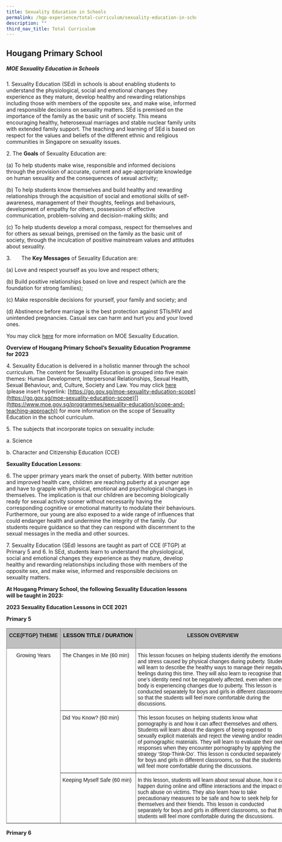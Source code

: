 ```yaml
---
title: Sexuality Education in Schools
permalink: /hgp-experience/total-curriculum/sexuality-education-in-schools/
description: ""
third_nav_title: Total Curriculum
---
```

## Hougang Primary School

##### **MOE Sexuality Education in Schools**
##### 
1. Sexuality Education (SEd) in schools is about enabling students to understand the physiological, social and emotional changes they experience as they mature, develop healthy and rewarding relationships including those with members of the opposite sex, and make wise, informed and responsible decisions on sexuality matters. SEd is premised on the importance of the family as the basic unit of society. This means encouraging healthy, heterosexual marriages and stable nuclear family units with extended family support. The teaching and learning of SEd is based on respect for the values and beliefs of the different ethnic and religious communities in Singapore on sexuality issues.

2. The **Goals** of Sexuality Education are:

(a) To help students make wise, responsible and informed decisions through the provision of accurate, current and age-appropriate knowledge on human sexuality and the consequences of sexual activity;

(b) To help students know themselves and build healthy and rewarding relationships through the acquisition of social and emotional skills of self-awareness, management of their thoughts, feelings and behaviours, development of empathy for others, possession of effective communication, problem-solving and decision-making skills; and

(c) To help students develop a moral compass, respect for themselves and for others as sexual beings, premised on the family as the basic unit of society, through the inculcation of positive mainstream values and attitudes about sexuality.

3.       The **Key Messages** of Sexuality Education are:

(a) Love and respect yourself as you love and respect others;

(b) Build positive relationships based on love and respect (which are the foundation for strong families);

(c) Make responsible decisions for yourself, your family and society; and

(d) Abstinence before marriage is the best protection against STIs/HIV and unintended pregnancies. Casual sex can harm and hurt you and your loved ones.

You may click [here](https://go.gov.sg/moe-sexuality-education) for more information on MOE Sexuality Education.
    

**Overview of Hougang Primary School’s Sexuality Education Programme for 2023**

4. Sexuality Education is delivered in a holistic manner through the school curriculum. The content for Sexuality Education is grouped into five main themes: Human Development, Interpersonal Relationships, Sexual Health, Sexual Behaviour, and, Culture, Society and Law. You may click [here](https://go.gov.sg/moe-sexuality-education-scope) (please insert hyperlink: [https://go.gov.sg/moe-sexuality-education-scope](https://go.gov.sg/moe-sexuality-education-scope)[](https://www.moe.gov.sg/programmes/sexuality-education/scope-and-teaching-approach)) for more information on the scope of Sexuality Education in the school curriculum.

5. The subjects that incorporate topics on sexuality include:

a. Science

b. Character and Citizenship Education (CCE)

**Sexuality Education Lessons**:

6. The upper primary years mark the onset of puberty. With better nutrition and improved health care, children are reaching puberty at a younger age and have to grapple with physical, emotional and psychological changes in themselves. The implication is that our children are becoming biologically ready for sexual activity sooner without necessarily having the corresponding cognitive or emotional maturity to modulate their behaviours. Furthermore, our young are also exposed to a wide range of influences that could endanger health and undermine the integrity of the family. Our students require guidance so that they can respond with discernment to the sexual messages in the media and other sources.


7\. Sexuality Education (SEd) lessons are taught as part of CCE (FTGP) at Primary 5 and 6. In SEd, students learn to understand the physiological, social and emotional changes they experience as they mature, develop healthy and rewarding relationships including those with members of the opposite sex, and make wise, informed and responsible decisions on sexuality matters.



**At Hougang Primary School, the following Sexuality Education lessons will be taught in 2023:**

**2023 Sexuality Education Lessons in CCE 2021**

         

**Primary 5**

<style type="text/css">
.tg  {border-collapse:collapse;border-spacing:0;}
.tg td{border-color:black;border-style:solid;border-width:1px;font-family:Arial, sans-serif;font-size:14px;
  overflow:hidden;padding:10px 5px;word-break:normal;}
.tg th{border-color:black;border-style:solid;border-width:1px;font-family:Arial, sans-serif;font-size:14px;
  font-weight:normal;overflow:hidden;padding:10px 5px;word-break:normal;}
.tg .tg-lboi{border-color:inherit;text-align:left;vertical-align:middle}
.tg .tg-34fe{background-color:#c0c0c0;border-color:inherit;text-align:center;vertical-align:top}
.tg .tg-c3ow{border-color:inherit;text-align:center;vertical-align:top}
.tg .tg-0pky{border-color:inherit;text-align:left;vertical-align:top}
</style>
<table class="tg" style="undefined;table-layout: fixed; width: 905px">
<colgroup>
<col style="width: 143px">
<col style="width: 200px">
<col style="width: 411px">
<col style="width: 151px">
</colgroup>
<thead>
  <tr>
    <th class="tg-34fe"><span style="font-weight:bold">CCE(FTGP) THEME</span></th>
    <th class="tg-34fe"><span style="font-weight:bold;color:black">LESSON TITLE / DURATION</span></th>
    <th class="tg-34fe"><span style="font-weight:bold">LESSON OVERVIEW</span></th>
    <th class="tg-34fe"><span style="font-weight:bold">TIME PERIOD (subject to changes)</span></th>
  </tr>
</thead>
<tbody>
  <tr>
    <td class="tg-c3ow" rowspan="3">Growing Years</td>
    <td class="tg-0pky">The Changes in Me (60 min)</td>
    <td class="tg-lboi">This lesson focuses on helping students identify the emotions and stress caused by physical changes during puberty. Students will learn to describe the healthy ways to manage their negative feelings during this time. They will also learn to recognise that one’s identity need not be negatively affected, even when one’s body is experiencing changes due to puberty. This lesson is conducted separately for boys and girls in different classrooms, so that the students will feel more comfortable during the discussions.</td>
    <td class="tg-0pky">Term 3 Week 2</td>
  </tr>
  <tr>
    <td class="tg-0pky">Did You Know? (60 min)</td>
    <td class="tg-lboi">This lesson focuses on helping students know what pornography is and how it can affect themselves and others. Students will learn about the dangers of being   exposed to sexually explicit materials and reject the viewing and/or reading   of pornographic materials. They will learn to evaluate their own responses   when they encounter pornography by applying the strategy ‘Stop-Think-Do’. This   lesson is conducted separately for boys and girls in different classrooms, so   that the students will feel more comfortable during the discussions.   </td>
    <td class="tg-0pky">Term 3 Week 5</td>
  </tr>
  <tr>
    <td class="tg-0pky">Keeping Myself Safe (60 min)</td>
    <td class="tg-0pky">In this lesson, students will learn about sexual abuse, how it can happen during online and offline interactions and the impact of such abuse on victims. They also learn how to take precautionary measures to be safe and how to seek help for themselves and their friends. This lesson is conducted separately for boys and girls in different classrooms, so that the students will feel more comfortable during the discussions.</td>
    <td class="tg-0pky">Term 3 Week 6</td>
  </tr>
</tbody>
</table>


**Primary 6**
